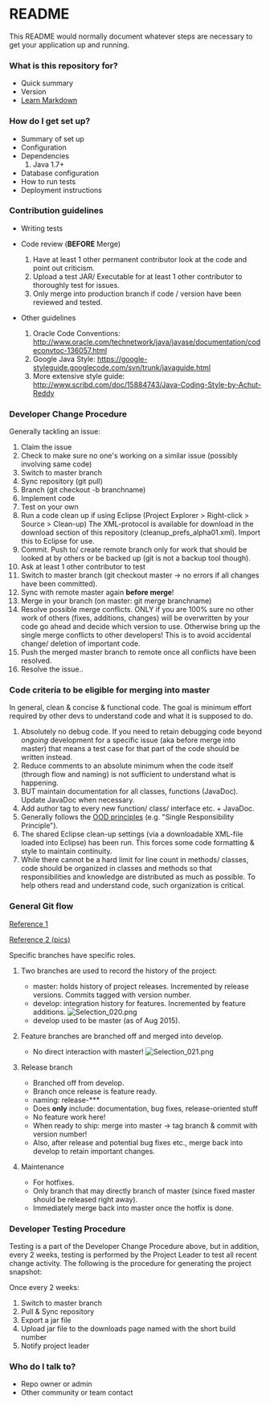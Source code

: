 # README #

This README would normally document whatever steps are necessary to get your application up and running.

### What is this repository for? ###

* Quick summary
* Version
* [Learn Markdown](https://bitbucket.org/tutorials/markdowndemo)

### How do I get set up? ###

* Summary of set up
* Configuration
* Dependencies
    1. Java 1.7+
* Database configuration
* How to run tests
* Deployment instructions

### Contribution guidelines ###

* Writing tests
* Code review (**BEFORE** Merge)
    1. Have at least 1 other permanent contributor look at the code and point out criticism.
    2. Upload a test JAR/ Executable for at least 1 other contributor to thoroughly test for issues.
    3. Only merge into production branch if code / version have been reviewed and tested.

* Other guidelines
    1. Oracle Code Conventions: http://www.oracle.com/technetwork/java/javase/documentation/codeconvtoc-136057.html
    2. Google Java Style: https://google-styleguide.googlecode.com/svn/trunk/javaguide.html
    3. More extensive style guide: http://www.scribd.com/doc/15884743/Java-Coding-Style-by-Achut-Reddy

### Developer Change Procedure ###

Generally tackling an issue:

1. Claim the issue
2. Check to make sure no one's working on a similar issue (possibly involving same code)
3. Switch to master branch
4. Sync repository (git pull)
5. Branch (git checkout -b branchname)
6. Implement code
7. Test on your own
8. Run a code clean up if using Eclipse (Project Explorer > Right-click > Source > Clean-up)
The XML-protocol is available for download in the download section of this repository (cleanup_prefs_alpha01.xml). Import this to Eclipse for use.
9. Commit. Push to/ create remote branch only for work that should be looked at by others or be backed up (git is not a backup tool though).
10. Ask at least 1 other contributor to test
11. Switch to master branch (git checkout master -> no errors if all changes have been committed).
12. Sync with remote master again **before merge**!
12. Merge in your branch (on master: git merge branchname)
13. Resolve possible merge conflicts. ONLY if you are 100% sure no other work of others (fixes, additions, changes) will be overwritten by your code go ahead and decide which version to use. Otherwise bring up the single merge conflicts to other developers! This is to avoid accidental change/ deletion of important code.
13. Push the merged master branch to remote once all conflicts have been resolved.
14. Resolve the issue..

### Code criteria to be eligible for merging into master ###
In general, clean & concise & functional code. The goal is minimum effort required by other devs to understand code and what it is supposed to do.

1. Absolutely no debug code. If you need to retain debugging code beyond *ongoing* development for a specific issue (aka before merge into master) that means a test case for that part of the code should be written instead.
2. Reduce comments to an absolute minimum when the code itself (through flow and naming) is not sufficient to understand what is happening. 
3. BUT maintain documentation for all classes, functions (JavaDoc). Update JavaDoc when necessary.
4. Add author tag to every new function/ class/ interface etc. + JavaDoc.
5. Generally follows the [OOD principles](http://www.oodesign.com/design-principles.html) (e.g. "Single Responsibility Principle").
6. The shared Eclipse clean-up settings (via a downloadable XML-file loaded into Eclipse) has been run. This forces some code formatting & style to maintain continuity.
7. While there cannot be a hard limit for line count in methods/ classes, code should be organized in classes and methods so that responsibilities and knowledge are distributed as much as possible. To help others read and understand code, such organization is critical.

### General Git flow ### 

[Reference 1](http://nvie.com/posts/a-successful-git-branching-model/)

[Reference 2 (pics)](https://www.atlassian.com/git/tutorials/comparing-workflows/gitflow-workflow)

Specific branches have specific roles.

1. Two branches are used to record the history of the project:
     * master: holds history of project releases. Incremented by release versions. Commits tagged with version number.
     * develop: integration history for features. Incremented by feature additions.
     ![Selection_020.png](https://bitbucket.org/repo/AXqk7r/images/3307300262-Selection_020.png)
     * develop used to be master (as of Aug 2015).

2. Feature branches are branched off and merged into develop.
     * No direct interaction with master!
    ![Selection_021.png](https://bitbucket.org/repo/AXqk7r/images/863398893-Selection_021.png)

3. Release branch
     * Branched off from develop.
     * Branch once release is feature ready.
     * naming: release-***
     * Does **only** include: documentation, bug fixes, release-oriented stuff
     * No feature work here!
     * When ready to ship: merge into master -> tag branch & commit with version number!
     * Also, after release and potential bug fixes etc., merge back into develop to retain important changes.

4. Maintenance
     * For hotfixes.
     * Only branch that may directly branch of master (since fixed master should be released right away).
     * Immediately merge back into master once the hotfix is done.

### Developer Testing Procedure ###

Testing is a part of the Developer Change Procedure above, but in addition, every 2 weeks, testing is performed by the Project Leader to test all recent change activity.  The following is the procedure for generating the project snapshot:

Once every 2 weeks:

1. Switch to master branch
2. Pull & Sync repository
3. Export a jar file
4. Upload jar file to the downloads page named with the short build number
5. Notify project leader

### Who do I talk to? ###

* Repo owner or admin
* Other community or team contact